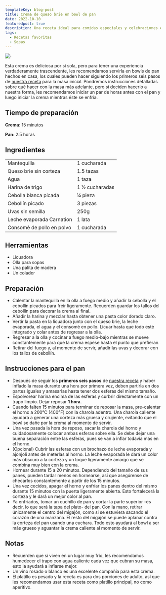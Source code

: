 ```yaml
---
templateKey: blog-post
title: Crema de queso brie en bowl de pan
date: 2022-10-10
featuredpost: true
description: Una receta ideal para comidas especiales y celebraciones en pareja. No se arrepentirán de probarla.
tags:
  - Recetas favoritas
  - Sopas
---
```


![·](/img/cheese-soup.jpg)

Esta crema es deliciosa por sí sola, pero para tener una experiencia verdaderamente trascendente, les recomendamos servirla en bowls de pan hechos en casa, los cuales pueden hacer siguiendo los primeros seis pasos de [nuestra receta](https://www.lumoncooks.com/blog/2022-10-10%20Pan%20Casero/) para la masa inicial. Pondremos instrucciones detalladas sobre qué hacer con la masa más adelante, pero si deciden hacerlo a nuestra forma, les recomendamos iniciar un par de horas antes con el pan y luego iniciar la crema mientras éste se enfría.

## Tiempo de preparación

**Crema**: 15 minutos

**Pan**: 2.5 horas

## Ingredientes

|  |  |
| ----------- | ----------- |
| Mantequilla | 1 cucharada |
| Queso brie sin corteza    | 1.5 tazas |
| Agua  | 1 taza  |
| Harina de trigo | 1 ½ cucharadas |
| Cebolla blanca picada | ¼ pieza |
| Cebollín picado | 3 piezas |
| Uvas sin semilla | 250g |
| Leche evaporada Carnation | 1 lata |
| Consomé de pollo en polvo | 1 cucharada |

## Herramientas

- Licuadora
- Olla para sopas
- Una palita de madera
- Un colador

## Preparación

- Calentar la mantequilla en la olla a fuego medio y añadir la cebolla y el cebollín picados para freír ligeramente. Recuerden guardar los tallos del cebollín para decorar la crema al final.
- Añadir la harina y mezclar hasta obtener una pasta color dorado claro.
- Vertir la pasta en la licuadora junto con el queso brie, la leche evaporada, el agua y el consomé en pollo. Licuar hasta que todo esté integrado y colar antes de regresar a la olla.
- Regresar a la olla y cocinar a fuego medio-bajo mientras se mueve constantemente para que la crema espese hasta el punto que prefieran.
- Retirar del fuego y, al momento de servir, añadir las uvas y decorar con los tallos de cebollín.

## Instrucciones para el pan

- Después de seguir los **primeros seis pasos** de [nuestra receta](https://www.lumoncooks.com/blog/2022-10-10%20Pan%20Casero/) y haber inflado la masa durante una hora por primera vez, deben partirla en dos partes iguales y amasarlas hasta tener dos esferas del mismo tamaño.
- Espolvorear harina encima de las esferas y curbrir directamente con un trapo limpio. Dejar reposar **1 hora**.
- Cuando falten 15 minutos para terminar de reposar la masa, pre-calentar el horno a 200°C (400°F) con la charola adentro. Una charola caliente ayudará a generar una corteza más gruesa y crujiente, evitando que el bowl se dañe por la crema al momento de servir.
- Una vez pasada la hora de reposo, sacar la charola del horno y cuidadosamente colocar ambas esferas sobre ella. Se debe dejar una buena separación entre las esferas, pues se van a inflar todavía más en el horno.
- (Opcional) Cubrir las esferas con un brochazo de leche evaporada y ajonjolí antes de meterlas al horno. La leche evaporada le dará un color más obscuro a la corteza y un toque ligeramente amargo que se combina muy bien con la crema.
- Hornear durante 15 a 20 minutos. Dependiendo del tamaño de sus panes, pueden tardar menos en hornearse, así que asegúrense de checarlos constantemente a partir de los 15 minutos.
- Una vez cocidos, apagar el horno y enfriar los panes dentro del mismo durante 15 minutos con la puerta ligeramente abierta. Esto fortalecerá la corteza y le dará un mejor color al pan.
- Ya enfriados, tomar un cuchillo de pan y cortar la parte superior -es decir, lo que será la tapa del plato- del pan. Con la mano, retirar únicamente el centro del migajón, como si se estuviera sacando el corazón de una manzana. El resto del migajón se puede aplanar contra la corteza del pan usando una cuchara. Todo esto ayudará al bowl a ser más grueso y aguantar la crema caliente al momento de servir.

## Notas

- Recuerden que si viven en un lugar muy frío, les recomendamos humedecer el trapo con agua caliente cada vez que cubran su masa, esto la ayudará a inflarse mejor.
- Un vino rosado o blanco es una excelente compañía para esta crema.
- El platillo es pesado y la receta es para dos porciones de adulto, así que les recomendamos usar esta receta como platillo principal, no como aperitivo.
